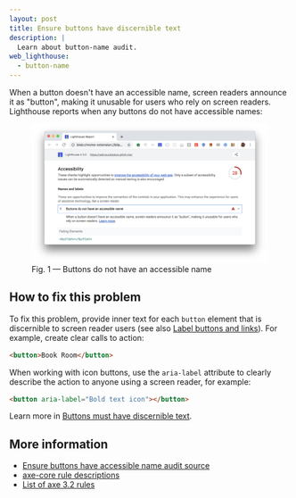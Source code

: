 ```yaml
---
layout: post
title: Ensure buttons have discernible text
description: |
  Learn about button-name audit.
web_lighthouse:
  - button-name
---
```


When a button doesn't have an accessible name,
screen readers announce it as "button",
making it unusable for users who rely on screen readers.
Lighthouse reports when any buttons do not have accessible names:

<figure class="w-figure">
  <img class="w-screenshot w-screenshot--filled" src="button-name.png" alt="Lighthouse audit showing buttons do not have an accessible name">
  <figcaption class="w-figcaption">
    Fig. 1 — Buttons do not have an accessible name
  </figcaption>
</figure>


## How to fix this problem

To fix this problem,
provide inner text for each `button` element 
that is discernible to screen reader users
(see also [Label buttons and links](/labels-and-text-alternatives#label-buttons-and-links)).
For example,
create clear calls to action:

```html
<button>Book Room</button>
```

When working with icon buttons,
use the `aria-label` attribute to clearly describe the action
to anyone using a screen reader, for example:

```html
<button aria-label="Bold text icon"></button>
```

Learn more in
[Buttons must have discernible text](https://dequeuniversity.com/rules/axe/3.2/button-name).

<!--
## How this audit impacts overall Lighthouse score

Todo. I have no idea how accessibility scoring is working!
-->
## More information

- [Ensure buttons have accessible name audit source](https://github.com/GoogleChrome/lighthouse/blob/master/lighthouse-core/audits/accessibility/button-name.js)
- [axe-core rule descriptions](https://github.com/dequelabs/axe-core/blob/develop/doc/rule-descriptions.md)
- [List of axe 3.2 rules](https://dequeuniversity.com/rules/axe/3.2)
